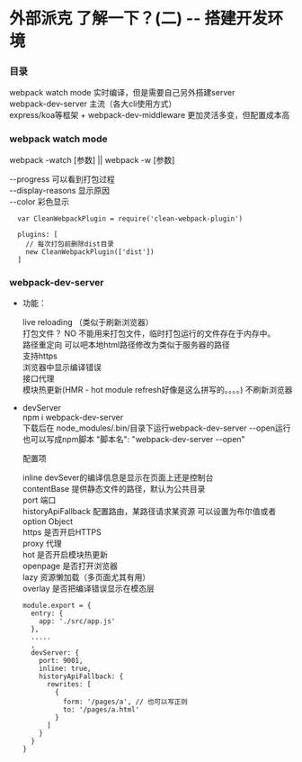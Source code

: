 # 外部派克 了解一下？(二) -- 搭建开发环境

### 目录

webpack watch mode 实时编译，但是需要自己另外搭建server <br>
webpack-dev-server 主流（各大cli使用方式）<br>
express/koa等框架 + webpack-dev-middleware 更加灵活多变，但配置成本高<br>

### webpack watch mode

webpack -watch [参数] || webpack -w [参数] <br>

--progress 可以看到打包过程<br>
--display-reasons 显示原因 <br>
--color 彩色显示<br>

```
  var CleanWebpackPlugin = require('clean-webpack-plugin')

  plugins: [
    // 每次打包前删除dist目录
    new CleanWebpackPlugin(['dist'])
  ]
```

### webpack-dev-server

- 功能：

    live reloading （类似于刷新浏览器）<br>
    打包文件？ NO 不能用来打包文件，临时打包运行的文件存在于内存中。<br>
    路径重定向 可以吧本地html路径修改为类似于服务器的路径<br>
    支持https<br>
    浏览器中显示编译错误<br>
    接口代理<br>
    模块热更新(HMR - hot module refresh好像是这么拼写的。。。。) 不刷新浏览器<br>
  
- devServer<br>
  npm i webpack-dev-server<br>
  下载后在 node_modules/.bin/目录下运行webpack-dev-server --open运行<br>
  也可以写成npm脚本 "脚本名": "webpack-dev-server --open"<br>
  

  配置项 <br>

    inline devSever的编译信息是显示在页面上还是控制台<br>
    contentBase  提供静态文件的路径，默认为公共目录 <br>
    port  端口<br>
    historyApiFallback 配置路由，某路径请求某资源 可以设置为布尔值或者option Object<br>
    https 是否开启HTTPS<br>
    proxy 代理<br>
    hot 是否开启模块热更新<br>
    openpage 是否打开浏览器<br>
    lazy  资源懒加载（多页面尤其有用）<br>
    overlay 是否把编译错误显示在模态层<br>

  ```
  module.export = {
    entry: {
      app: './src/app.js'
    },
    .....
    ,
    devServer: {
      port: 9001,
      inline: true,
      historyApiFallback: {
        rewrites: [
          {
            form: '/pages/a', // 也可以写正则
            to: '/pages/a.html'
          }
        ]
      }
    }
  }
  ```